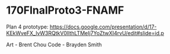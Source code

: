 # 170FInalProto3-FNAMF

Plan 4 prototype:
https://docs.google.com/presentation/d/17-KEkWveFX_lvW3RQtkV0lIthLTMeIj7YoZtwXI4rvU/edit#slide=id.p 

Art - Brent Chou
Code - Brayden Smith